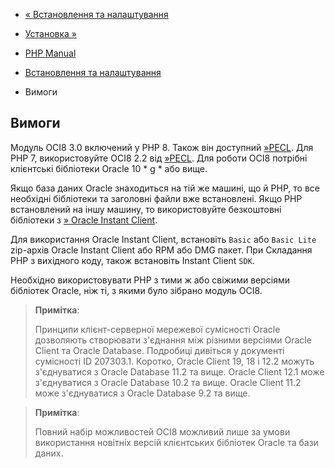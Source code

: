 - [« Встановлення та налаштування](oci8.setup.md)
- [Установка »](oci8.installation.md)

- [PHP Manual](index.md)
- [Встановлення та налаштування](oci8.setup.md)
- Вимоги

## Вимоги

Модуль OCI8 3.0 включений у PHP 8. Також він доступний
[»PECL](https://pecl.php.net/). Для PHP 7, використовуйте OCI8 2.2 від
[»PECL](https://pecl.php.net/). Для роботи OCI8 потрібні клієнтські
бібліотеки Oracle 10 * g * або вище.

Якщо база даних Oracle знаходиться на тій же машині, що й PHP, то все
необхідні бібліотеки та заголовні файли вже встановлені. Якщо PHP
встановлений на іншу машину, то використовуйте безкоштовні бібліотеки з
[» Oracle Instant
Client](https://www.oracle.com/database/technologies/instant-client.md).

Для використання Oracle Instant Client, встановіть `Basic` або
`Basic Lite` zip-архів Oracle Instant Client або RPM або DMG пакет. При
Складання PHP з вихідного коду, також встановіть Instant Client `SDK`.

Необхідно використовувати PHP з тими ж або свіжими версіями
бібліотек Oracle, ніж ті, з якими було зібрано модуль OCI8.

> **Примітка**:
>
> Принципи клієнт-серверної мережевої сумісності Oracle дозволяють
> створювати з'єднання між різними версіями Oracle Client та
> Oracle Database. Подробиці дивіться у документі сумісності ID
>207303.1. Коротко, Oracle Client 19, 18 і 12.2 можуть з'єднуватися з
> Oracle Database 11.2 та вище. Oracle Client 12.1 може з'єднуватися з
> Oracle Database 10.2 та вище. Oracle Client 11.2 може з'єднуватися з
> Oracle Database 9.2 та вище.

> **Примітка**:
>
> Повний набір можливостей OCI8 можливий лише за умови використання
> новітніх версій клієнтських бібліотек Oracle та бази даних.

